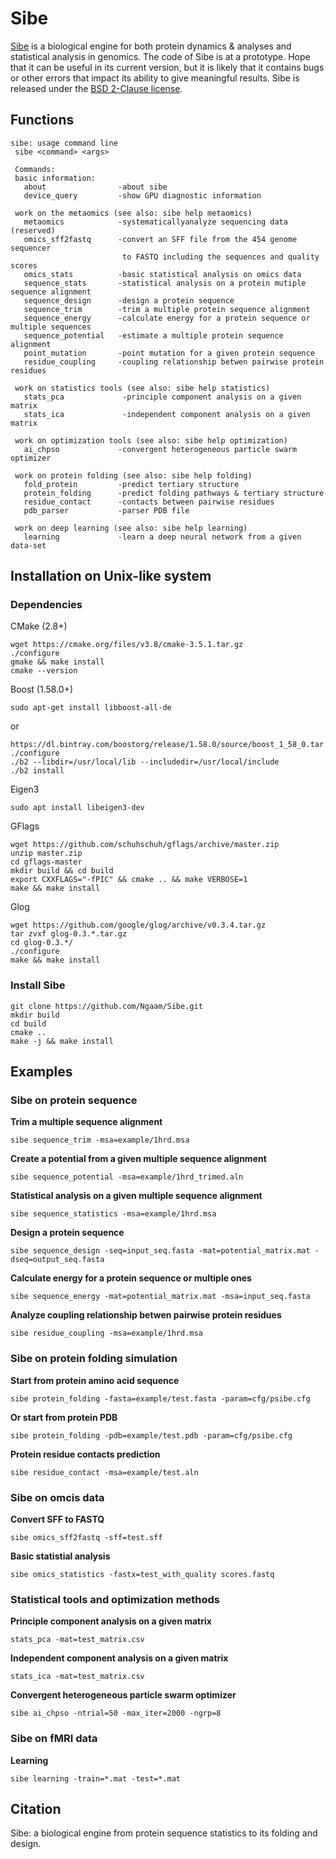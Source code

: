 # Sibe

[Sibe](http://godzilla.uchicago.edu/pages/ngaam/sibe/) is a biological engine for both protein dynamics & analyses and statistical analysis in genomics. The code of Sibe is at a prototype. Hope that it can be useful in its current version, but it is likely that it contains bugs or other errors that impact its ability to give meaningful results. Sibe is released under the [BSD 2-Clause license](https://github.com/BVLC/caffe/blob/master/LICENSE).

## Functions

```
sibe: usage command line
 sibe <command> <args>

 Commands:
 basic information:
   about                -about sibe
   device_query         -show GPU diagnostic information 
  
 work on the metaomics (see also: sibe help metaomics)
   metaomics            -systematicallyanalyze sequencing data (reserved)
   omics_sff2fastq      -convert an SFF file from the 454 genome sequencer
                         to FASTQ including the sequences and quality scores
   omics_stats          -basic statistical analysis on omics data
   sequence_stats       -statistical analysis on a protein mutiple sequence alignment
   sequence_design      -design a protein sequence
   sequence_trim        -trim a multiple protein sequence alignment
   sequence_energy      -calculate energy for a protein sequence or multiple sequences
   sequence_potential   -estimate a multiple protein sequence alignment
   point_mutation       -point mutation for a given protein sequence
   residue_coupling     -coupling relationship betwen pairwise protein residues
   
 work on statistics tools (see also: sibe help statistics)
   stats_pca             -principle component analysis on a given matrix
   stats_ica             -independent component analysis on a given matrix
 
 work on optimization tools (see also: sibe help optimization)
   ai_chpso             -convergent heterogeneous particle swarm optimizer
 
 work on protein folding (see also: sibe help folding)
   fold_protein         -predict tertiary structure
   protein_folding      -predict folding pathways & tertiary structure
   residue_contact      -contacts between pairwise residues
   pdb_parser           -parser PDB file
 
 work on deep learning (see also: sibe help learning)
   learning             -learn a deep neural network from a given data-set 
```

## Installation on Unix-like system
### Dependencies 
CMake (2.8+) 
```
wget https://cmake.org/files/v3.8/cmake-3.5.1.tar.gz 
./configure 
gmake && make install 
cmake --version 
```
Boost (1.58.0+)
```
sudo apt-get install libboost-all-de
```
or 
```
https://dl.bintray.com/boostorg/release/1.58.0/source/boost_1_58_0.tar.gz
./configure 
./b2 --libdir=/usr/local/lib --includedir=/usr/local/include 
./b2 install 
```
Eigen3
```
sudo apt install libeigen3-dev
```
GFlags  
```
wget https://github.com/schuhschuh/gflags/archive/master.zip
unzip master.zip
cd gflags-master
mkdir build && cd build
export CXXFLAGS="-fPIC" && cmake .. && make VERBOSE=1
make && make install
```
Glog  
```
wget https://github.com/google/glog/archive/v0.3.4.tar.gz
tar zvxf glog-0.3.*.tar.gz
cd glog-0.3.*/
./configure
make && make install
```
### Install Sibe
```
git clone https://github.com/Ngaam/Sibe.git
mkdir build
cd build
cmake ..
make -j && make install
```


## Examples
### Sibe on protein sequence
**Trim a multiple sequence alignment**
```
sibe sequence_trim -msa=example/1hrd.msa
```
**Create a potential from a given multiple sequence alignment**
```
sibe sequence_potential -msa=example/1hrd_trimed.aln
```
**Statistical analysis on a given multiple sequence alignment**
```
sibe sequence_statistics -msa=example/1hrd.msa
```
**Design a protein sequence**
```
sibe sequence_design -seq=input_seq.fasta -mat=potential_matrix.mat -dseq=output_seq.fasta
```
**Calculate energy for a protein sequence or multiple ones**
```
sibe sequence_energy -mat=potential_matrix.mat -msa=input_seq.fasta
```
**Analyze coupling relationship betwen pairwise protein residues**
```
sibe residue_coupling -msa=example/1hrd.msa
```
### Sibe on protein folding simulation
**Start from protein amino acid sequence**
```
sibe protein_folding -fasta=example/test.fasta -param=cfg/psibe.cfg
```
**Or start from protein PDB**
```
sibe protein_folding -pdb=example/test.pdb -param=cfg/psibe.cfg
```
**Protein residue contacts prediction**
```
sibe residue_contact -msa=example/test.aln
```
### Sibe on omcis data
**Convert SFF to FASTQ**
```
sibe omics_sff2fastq -sff=test.sff
```
**Basic statistial analysis**
```
sibe omics_statistics -fastx=test_with_quality scores.fastq
```
### Statistical tools and optimization methods
**Principle component analysis on a given matrix**
```
stats_pca -mat=test_matrix.csv
```
**Independent component analysis on a given matrix**
```
stats_ica -mat=test_matrix.csv
```
**Convergent heterogeneous particle swarm optimizer**
```
sibe ai_chpso -ntrial=50 -max_iter=2000 -ngrp=8
```
### Sibe on fMRI data
**Learning**
```
sibe learning -train=*.mat -test=*.mat
```


## Citation
Sibe: a biological engine from protein sequence statistics to its folding and design.

